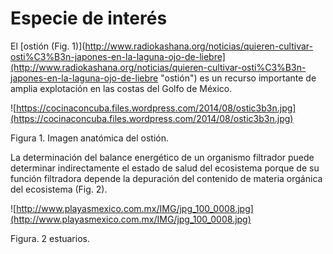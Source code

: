 # Especie de interés
El [ostión (Fig. 1)](http://www.radiokashana.org/noticias/quieren-cultivar-osti%C3%B3n-japones-en-la-laguna-ojo-de-liebre](http://www.radiokashana.org/noticias/quieren-cultivar-osti%C3%B3n-japones-en-la-laguna-ojo-de-liebre "ostión") es un recurso importante de amplia explotación en las costas del Golfo de México.

![https://cocinaconcuba.files.wordpress.com/2014/08/ostic3b3n.jpg](https://cocinaconcuba.files.wordpress.com/2014/08/ostic3b3n.jpg)</div><div style="text-align: width 50%"></div>

Figura 1. Imagen anatómica del ostión. 

La determinación del balance energético de un organismo filtrador puede determinar indirectamente el estado de salud del ecosistema porque de su función filtradora depende la depuración del contenido de materia orgánica del ecosistema (Fig. 2).

![http://www.playasmexico.com.mx/IMG/jpg_100_0008.jpg](http://www.playasmexico.com.mx/IMG/jpg_100_0008.jpg)

Figura. 2 estuarios.



